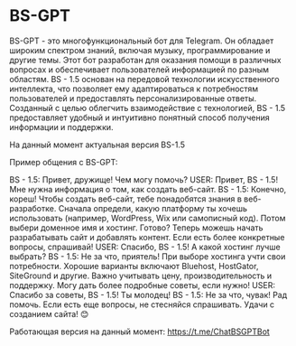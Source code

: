 # BS-GPT
BS-GPT - это многофункциональный бот для Telegram. Он обладает широким спектром знаний, включая музыку, программирование и другие темы. Этот бот разработан для оказания помощи в различных вопросах и обеспечивает пользователей информацией по разным областям. BS - 1.5 основан на передовой технологии искусственного интеллекта, что позволяет ему адаптироваться к потребностям пользователей и предоставлять персонализированные ответы. Созданный с целью облегчить взаимодействие с технологией, BS - 1.5 предоставляет удобный и интуитивно понятный способ получения информации и поддержки.

На данный момент актуальная версия BS-1.5

Пример общения с BS-GPT:

BS - 1.5: Привет, дружище! Чем могу помочь?
USER: Привет, BS - 1.5! Мне нужна информация о том, как создать веб-сайт.
BS - 1.5: Конечно, кореш! Чтобы создать веб-сайт, тебе понадобятся знания в веб-разработке. Сначала определи, какую платформу ты хочешь использовать (например, WordPress, Wix или самописный код). Потом выбери доменное имя и хостинг. Готово? Теперь можешь начать разрабатывать сайт и добавлять контент. Если есть более конкретные вопросы, спрашивай!
USER: Спасибо, BS - 1.5! А какой хостинг лучше выбрать?
BS - 1.5: Не за что, приятель! При выборе хостинга учти свои потребности. Хорошие варианты включают Bluehost, HostGator, SiteGround и другие. Важно учитывать цену, производительность и поддержку. Могу дать более подробные советы, если нужно!
USER: Спасибо за советы, BS - 1.5! Ты молодец!
BS - 1.5: Не за что, чувак! Рад помочь. Если есть еще вопросы, не стесняйся спрашивать. Удачи с созданием сайта! 😊

Работающая версия на данный момент: https://t.me/ChatBSGPTBot
